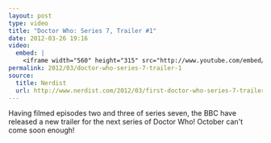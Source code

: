 ```yaml
---
layout: post
type: video
title: "Doctor Who: Series 7, Trailer #1"
date: 2012-03-26 19:16
video: 
  embed: |
    <iframe width="560" height="315" src="http://www.youtube.com/embed/J5iwoRA2Cas" frameborder="0" allowfullscreen></iframe>
permalink: 2012/03/doctor-who-series-7-trailer-1
source: 
  title: Nerdist
  url: http://www.nerdist.com/2012/03/first-doctor-who-series-7-trailer-already/
---
```


Having filmed episodes two and three of series seven, the BBC have released a new trailer for the next series of Doctor Who! October can't come soon enough!
